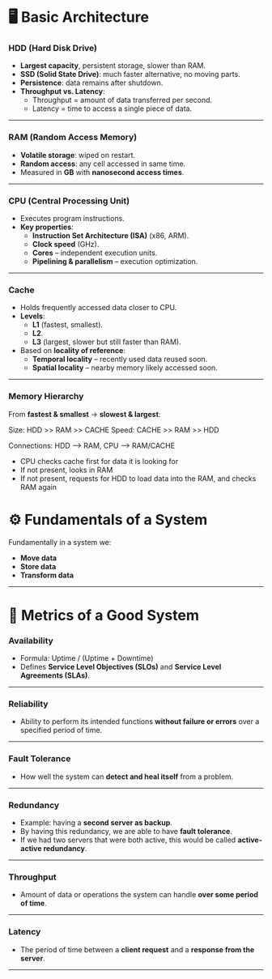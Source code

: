 # 🖥 Basic Architecture

### HDD (Hard Disk Drive)
- **Largest capacity**, persistent storage, slower than RAM.  
- **SSD (Solid State Drive)**: much faster alternative, no moving parts.  
- **Persistence**: data remains after shutdown.  
- **Throughput vs. Latency**:  
  - Throughput = amount of data transferred per second.  
  - Latency = time to access a single piece of data.  

---

### RAM (Random Access Memory)
- **Volatile storage**: wiped on restart.  
- **Random access**: any cell accessed in same time.  
- Measured in **GB** with **nanosecond access times**.  

---

### CPU (Central Processing Unit)
- Executes program instructions.  
- **Key properties**:  
  - **Instruction Set Architecture (ISA)** (x86, ARM).  
  - **Clock speed** (GHz).  
  - **Cores** – independent execution units.  
  - **Pipelining & parallelism** – execution optimization.  

---

### Cache
- Holds frequently accessed data closer to CPU.  
- **Levels**:  
  - **L1** (fastest, smallest).  
  - **L2**.  
  - **L3** (largest, slower but still faster than RAM).  
- Based on **locality of reference**:  
  - **Temporal locality** – recently used data reused soon.  
  - **Spatial locality** – nearby memory likely accessed soon.  

---

### Memory Hierarchy

From **fastest & smallest** → **slowest & largest**:  

Size: HDD >> RAM >> CACHE
Speed: CACHE >> RAM >> HDD

Connections: HDD --> RAM, CPU --> RAM/CACHE 
- CPU checks cache first for data it is looking for 
- If not present, looks in RAM
- If not present, requests for HDD to load data into the RAM, and checks RAM again

# ⚙️ Fundamentals of a System

Fundamentally in a system we:  
- **Move data**  
- **Store data**  
- **Transform data**  

---

# 📐 Metrics of a Good System

### Availability
- Formula: Uptime / (Uptime + Downtime)
- Defines **Service Level Objectives (SLOs)** and **Service Level Agreements (SLAs)**.  

---

### Reliability
- Ability to perform its intended functions **without failure or errors** over a specified period of time.  

---

### Fault Tolerance
- How well the system can **detect and heal itself** from a problem.  

---

### Redundancy
- Example: having a **second server as backup**.  
- By having this redundancy, we are able to have **fault tolerance**.  
- If we had two servers that were both active, this would be called **active-active redundancy**.  

---

### Throughput
- Amount of data or operations the system can handle **over some period of time**.  

---

### Latency
- The period of time between a **client request** and a **response from the server**.  

---
